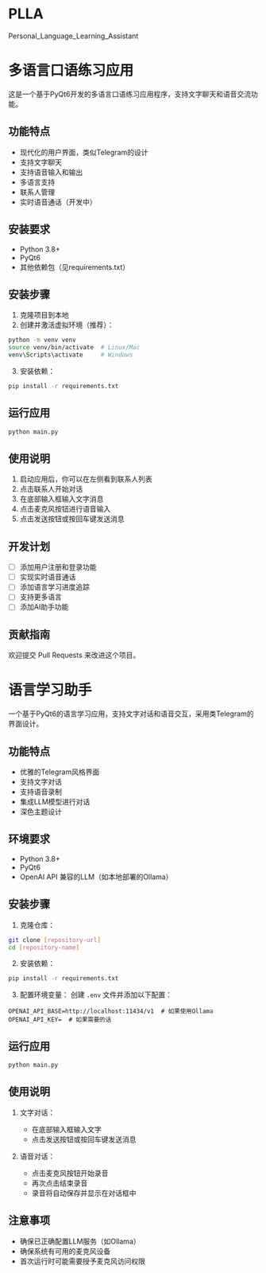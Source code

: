 # PLLA
Personal_Language_Learning_Assistant

# 多语言口语练习应用

这是一个基于PyQt6开发的多语言口语练习应用程序，支持文字聊天和语音交流功能。

## 功能特点

- 现代化的用户界面，类似Telegram的设计
- 支持文字聊天
- 支持语音输入和输出
- 多语言支持
- 联系人管理
- 实时语音通话（开发中）

## 安装要求

- Python 3.8+
- PyQt6
- 其他依赖包（见requirements.txt）

## 安装步骤

1. 克隆项目到本地
2. 创建并激活虚拟环境（推荐）：
```bash
python -m venv venv
source venv/bin/activate  # Linux/Mac
venv\Scripts\activate     # Windows
```

3. 安装依赖：
```bash
pip install -r requirements.txt
```

## 运行应用

```bash
python main.py
```

## 使用说明

1. 启动应用后，你可以在左侧看到联系人列表
2. 点击联系人开始对话
3. 在底部输入框输入文字消息
4. 点击麦克风按钮进行语音输入
5. 点击发送按钮或按回车键发送消息

## 开发计划

- [ ] 添加用户注册和登录功能
- [ ] 实现实时语音通话
- [ ] 添加语言学习进度追踪
- [ ] 支持更多语言
- [ ] 添加AI助手功能

## 贡献指南

欢迎提交 Pull Requests 来改进这个项目。

# 语言学习助手

一个基于PyQt6的语言学习应用，支持文字对话和语音交互，采用类Telegram的界面设计。

## 功能特点

- 优雅的Telegram风格界面
- 支持文字对话
- 支持语音录制
- 集成LLM模型进行对话
- 深色主题设计

## 环境要求

- Python 3.8+
- PyQt6
- OpenAI API 兼容的LLM（如本地部署的Ollama）

## 安装步骤

1. 克隆仓库：
```bash
git clone [repository-url]
cd [repository-name]
```

2. 安装依赖：
```bash
pip install -r requirements.txt
```

3. 配置环境变量：
创建 `.env` 文件并添加以下配置：
```
OPENAI_API_BASE=http://localhost:11434/v1  # 如果使用Ollama
OPENAI_API_KEY=  # 如果需要的话
```

## 运行应用

```bash
python main.py
```

## 使用说明

1. 文字对话：
   - 在底部输入框输入文字
   - 点击发送按钮或按回车键发送消息

2. 语音对话：
   - 点击麦克风按钮开始录音
   - 再次点击结束录音
   - 录音将自动保存并显示在对话框中

## 注意事项

- 确保已正确配置LLM服务（如Ollama）
- 确保系统有可用的麦克风设备
- 首次运行时可能需要授予麦克风访问权限

